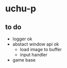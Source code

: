 # uchu-p

## to do

- logger ok
- abstact window api ok
	- load image to buffer
	- input handler
- game base
